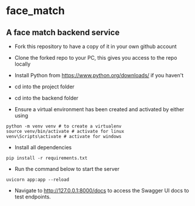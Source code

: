 # face_match
## A face match backend service

- Fork this repository to have a copy of it in your own github account

- Clone the forked repo to your PC, this gives you access to the repo locally

- Install Python from https://www.python.org/downloads/ if you haven't

- cd into the project folder

- cd into the backend folder

- Ensure a virtual environment has been created and activated by either using

```
python -m venv venv # to create a virtualenv
source venv/bin/activate # activate for linux
venv\Scripts\activate # activate for windows
```

- Install all dependencies

```
pip install -r requirements.txt
```

- Run the command below to start the server

```
uvicorn app:app --reload
```

- Navigate to http://127.0.0.1:8000/docs to access the Swagger UI docs to test endpoints.
